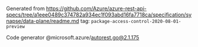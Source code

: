 Generated from https://github.com/Azure/azure-rest-api-specs/tree/a1eee0489c374782a934ec1f093abd16fa7718ca/specification/synapse/data-plane/readme.md tag: `package-access-control-2020-08-01-preview`

Code generator @microsoft.azure/autorest.go@2.1.175


